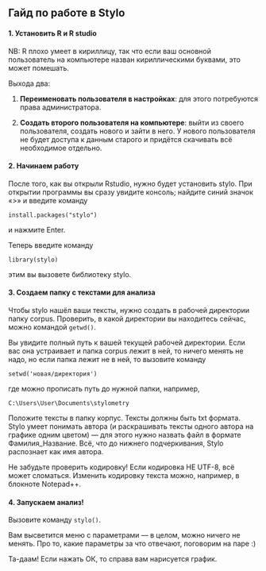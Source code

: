 ## Гайд по работе в Stylo ##
#### 1. Установить R и R studio ####

NB: R плохо умеет в кириллицу, так что если ваш основной пользователь на компьютере назван кириллическими буквами, это может помешать.

Выхода два: 

1. **Переименовать пользователя в настройках**: для этого потребуются права администратора. 

2. **Создать второго пользователя на компьютере**: выйти из своего пользователя, создать нового и зайти в него. У нового пользователя не будет доступа к данным старого и придётся скачивать всё необходимое отдельно. 

#### 2. Начинаем работу ####
После того, как вы открыли Rstudio, нужно будет установить stylo. При открытии программы вы сразу увидите консоль; найдите синий значок «>» и введите команду

`install.packages("stylo")`

и нажмите Enter. 

Теперь введите команду

`library(stylo)`

этим вы вызовете библиотеку stylo.

#### 3. Создаем папку с текстами для анализа ####

Чтобы stylo нашёл ваши тексты, нужно создать в рабочей директории папку corpus. Проверить, в какой директории вы находитесь сейчас, можно командой `getwd()`.

Вы увидите полный путь к вашей текущей рабочей директории. Если вас она устраивает и папка corpus лежит в ней, то ничего менять не надо, но если папка лежит не в ней, то вызовите команду

`setwd('новая/директория')`

где можно прописать путь до нужной папки, например,

`C:\Users\User\Documents\stylometry`

Положите тексты в папку корпус. Тексты должны быть txt формата. Stylo умеет понимать автора (и раскрашивать тексты одного автора на графике одним цветом) — для этого нужно назвать файл в формате Фамилия_Название. Всё, что до нижнего подчеркивания, Stylo распознает как имя автора. 

Не забудьте проверить кодировку! Если кодировка НЕ UTF-8, всё может сломаться. Изменить кодировку текста можно, например, в блокноте Notepad++. 

#### 4.  Запускаем анализ! ####

Вызовите команду `stylo()`.

Вам высветится меню с параметрами — в целом, можно ничего не менять. Про то, какие параметры за что отвечают, поговорим на паре :) 

Та-даам! Если нажать ОК, то справа вам нарисуется график. 
